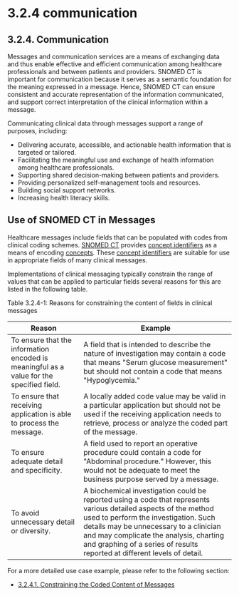 # 3.2.4 communication

## 3.2.4. Communication

Messages and communication services are a means of exchanging data and thus enable effective and efficient communication among healthcare professionals and between patients and providers. SNOMED CT is important for communication because it serves as a semantic foundation for the meaning expressed in a message. Hence, SNOMED CT can ensure consistent and accurate representation of the information communicated, and support correct interpretation of the clinical information within a message.

Communicating clinical data through messages support a range of purposes, including:

* Delivering accurate, accessible, and actionable health information that is targeted or tailored.
* Facilitating the meaningful use and exchange of health information among healthcare professionals.
* Supporting shared decision-making between patients and providers.
* Providing personalized self-management tools and resources.
* Building social support networks.
* Increasing health literacy skills.

## Use of SNOMED CT in Messages

Healthcare messages include fields that can be populated with codes from clinical coding schemes. [SNOMED CT](https://confluence.ihtsdotools.org/display/DOCGLOSS/SNOMED) provides [concept identifiers](https://confluence.ihtsdotools.org/display/DOCGLOSS/concept+identifier) as a means of encoding [concepts](https://confluence.ihtsdotools.org/display/DOCGLOSS/concept). These [concept identifiers](https://confluence.ihtsdotools.org/display/DOCGLOSS/concept+identifier) are suitable for use in appropriate fields of many clinical messages.

Implementations of clinical messaging typically constrain the range of values that can be applied to particular fields several reasons for this are listed in the following table.

Table 3.2.4-1: Reasons for constraining the content of fields in clinical messages

| Reason                                                                                   | Example                                                                                                                                                                                                                                                                                                                   |
| ---------------------------------------------------------------------------------------- | ------------------------------------------------------------------------------------------------------------------------------------------------------------------------------------------------------------------------------------------------------------------------------------------------------------------------- |
| To ensure that the information encoded is meaningful as a value for the specified field. | A field that is intended to describe the nature of investigation may contain a code that means "Serum glucose measurement" but should not contain a code that means "Hypoglycemia."                                                                                                                                       |
| To ensure that receiving application is able to process the message.                     | A locally added code value may be valid in a particular application but should not be used if the receiving application needs to retrieve, process or analyze the coded part of the message.                                                                                                                              |
| To ensure adequate detail and specificity.                                               | A field used to report an operative procedure could contain a code for "Abdominal procedure." However, this would not be adequate to meet the business purpose served by a message.                                                                                                                                       |
| To avoid unnecessary detail or diversity.                                                | A biochemical investigation could be reported using a code that represents various detailed aspects of the method used to perform the investigation. Such details may be unnecessary to a clinician and may complicate the analysis, charting and graphing of a series of results reported at different levels of detail. |

For a more detailed use case example, please refer to the following section:

* [3.2.4.1. Constraining the Coded Content of Messages](https://github.com/IHTSDO/snomedct-refset-guide/blob/main/3%20requirements-and-use-cases/3.2%20use-cases/3.2.4%20communication/3.2.4.1.-Constraining-the-Coded-Content-of-Messages_35985553.html)

